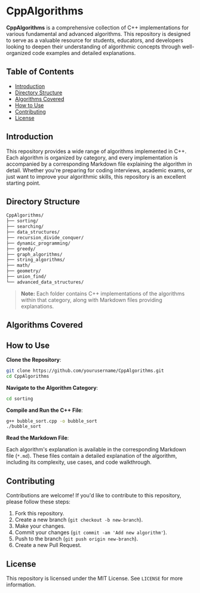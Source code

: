 # CppAlgorithms

**CppAlgorithms** is a comprehensive collection of C++ implementations for various fundamental and advanced algorithms. This repository is designed to serve as a valuable resource for students, educators, and developers looking to deepen their understanding of algorithmic concepts through well-organized code examples and detailed explanations.

## Table of Contents

- [Introduction](#introduction)
- [Directory Structure](#directory-structure)
- [Algorithms Covered](#algorithms-covered)
- [How to Use](#how-to-use)
- [Contributing](#contributing)
- [License](#license)

## Introduction

This repository provides a wide range of algorithms implemented in C++. Each algorithm is organized by category, and every implementation is accompanied by a corresponding Markdown file explaining the algorithm in detail. Whether you're preparing for coding interviews, academic exams, or just want to improve your algorithmic skills, this repository is an excellent starting point.

## Directory Structure

```markdown
CppAlgorithms/
├── sorting/
├── searching/
├── data_structures/
├── recursion_divide_conquer/
├── dynamic_programming/
├── greedy/
├── graph_algorithms/
├── string_algorithms/
├── math/
├── geometry/
├── union_find/
└── advanced_data_structures/
```

> **Note:** Each folder contains C++ implementations of the algorithms within that category, along with Markdown files providing explanations.

## Algorithms Covered

## How to Use

**Clone the Repository**:

```bash
git clone https://github.com/yourusername/CppAlgorithms.git
cd CppAlgorithms
```

**Navigate to the Algorithm Category**:

```bash
cd sorting
```

**Compile and Run the C++ File**:

```bash
g++ bubble_sort.cpp -o bubble_sort
./bubble_sort
```

**Read the Markdown File**:

Each algorithm's explanation is available in the corresponding Markdown file (`*.md`). These files contain a detailed explanation of the algorithm, including its complexity, use cases, and code walkthrough.

## Contributing

Contributions are welcome! If you'd like to contribute to this repository, please follow these steps:

1. Fork this repository.
2. Create a new branch (`git checkout -b new-branch`).
3. Make your changes.
4. Commit your changes (`git commit -am 'Add new algorithm'`).
5. Push to the branch (`git push origin new-branch`).
6. Create a new Pull Request.

## License

This repository is licensed under the MIT License. See `LICENSE` for more information.
